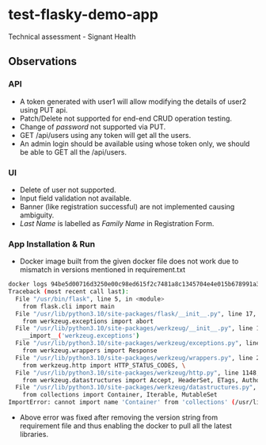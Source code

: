 # test-flasky-demo-app
Technical assessment - Signant Health

## Observations

### API
* A token generated with user1 will allow modifying the details of user2 using PUT api.
* Patch/Delete not supported for end-end CRUD operation testing.
* Change of *password* not supported via PUT.
* GET /api/users using any token will get all the users. 
* An admin login should be available using whose token only, we should be able to GET all the /api/users. 


### UI
* Delete of user not supported.
* Input field validation not available.
* Banner (like registration successful) are not implemented causing ambiguity.
* *Last Name* is labelled as *Family Name* in Registration Form.


### App Installation & Run
* Docker image built from the given docker file does not work due to mismatch in versions mentioned in requirement.txt

```sh
docker logs 94be5d00716d3250e00c98ed615f2c7481a8c1345704e4e015b678991a3ae261
Traceback (most recent call last):
  File "/usr/bin/flask", line 5, in <module>
    from flask.cli import main
  File "/usr/lib/python3.10/site-packages/flask/__init__.py", line 17, in <module>
    from werkzeug.exceptions import abort
  File "/usr/lib/python3.10/site-packages/werkzeug/__init__.py", line 151, in <module>
    __import__('werkzeug.exceptions')
  File "/usr/lib/python3.10/site-packages/werkzeug/exceptions.py", line 71, in <module>
    from werkzeug.wrappers import Response
  File "/usr/lib/python3.10/site-packages/werkzeug/wrappers.py", line 27, in <module>
    from werkzeug.http import HTTP_STATUS_CODES, \
  File "/usr/lib/python3.10/site-packages/werkzeug/http.py", line 1148, in <module>
    from werkzeug.datastructures import Accept, HeaderSet, ETags, Authorization, \
  File "/usr/lib/python3.10/site-packages/werkzeug/datastructures.py", line 16, in <module>
    from collections import Container, Iterable, MutableSet
ImportError: cannot import name 'Container' from 'collections' (/usr/lib/python3.10/collections/__init__.py)

```
* Above error was fixed after removing the version string from requirement file and thus enabling the docker to pull all the latest libraries.
